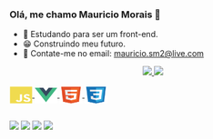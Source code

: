 ### Olá, me chamo Mauricio Morais 👋

- 🌱 Estudando para ser um front-end.
- 😁 Construindo meu futuro.
- 💬 Contate-me no email: mauricio.sm2@live.com

<div align="center">
  <a href="https://github.com/mauricioomorais">
  <img height="160em" src="https://github-readme-stats.vercel.app/api?username=mauricioomorais&show_icons=true&theme=highcontrast&include_all_commits=true&count_private=true"/>
    <img height="160em" src="https://github-readme-stats.vercel.app/api/top-langs/?username=mauricioomorais&layout=compact&langs_count=7&theme=highcontrast"/>
</div>

<div style="display: inline_block"><br>
  <img align="center" alt="mau-Js" height="30" width="40" src="https://raw.githubusercontent.com/devicons/devicon/master/icons/javascript/javascript-plain.svg">
  <img align="center" alt="mau-veujs" height="30" width="40" src="https://raw.githubusercontent.com/devicons/devicon/master/icons/vuejs/vuejs-original.svg">
  <img align="center" alt="mau-HTML" height="30" width="40" src="https://raw.githubusercontent.com/devicons/devicon/master/icons/html5/html5-original.svg">
  <img align="center" alt="mau-CSS" height="30" width="40" src="https://raw.githubusercontent.com/devicons/devicon/master/icons/css3/css3-original.svg">
</div>
  
  ##
  
  <div> 
  <a href="https://www.instagram.com/mauricioomorais/" target="_blank"><img src="https://img.shields.io/badge/-Instagram-%23E4405F?style=for-the-badge&logo=instagram&logoColor=white" target="_blank"></a>
  <a href="https://www.linkedin.com/in/mauricio-morais-026207213/" target="_blank"><img src="https://img.shields.io/badge/-LinkedIn-%230077B5?style=for-the-badge&logo=linkedin&logoColor=white" target="_blank"></a>
  <a href="https://api.whatsapp.com/send?phone=5553981314084&text=Ol%C3%A1" target="_blank"><img src="https://img.shields.io/badge/WhatsApp-25D366?style=for-the-badge&logo=whatsapp&logoColor=white" target="_blank"></a>
  <a href="https://www.facebook.com/mauriciomorais2012" target="_blank"><img src="https://img.shields.io/badge/Facebook-1877F2?style=for-the-badge&logo=facebook&logoColor=white" target="_blank"></a>
</div> 
